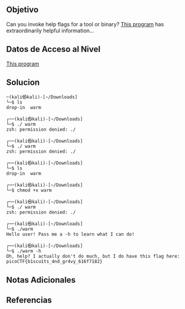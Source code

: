 ## Objetivo

Can you invoke help flags for a tool or binary? [This program](https://mercury.picoctf.net/static/beec4f433e5ee5bfcd71bba8d5863faf/warm) has extraordinarily helpful information...

## Datos de Acceso al Nivel

[This program](https://mercury.picoctf.net/static/beec4f433e5ee5bfcd71bba8d5863faf/warm) 
## Solucion

```
─(kali㉿kali)-[~/Downloads]
└─$ ls
drop-in  warm
                                                                                                                                                                                                                                           
┌──(kali㉿kali)-[~/Downloads]
└─$ ./ warm
zsh: permission denied: ./
                                                                                                                                                                                                                                           
┌──(kali㉿kali)-[~/Downloads]
└─$ ./ warm
zsh: permission denied: ./

┌──(kali㉿kali)-[~/Downloads]
└─$ ls
drop-in  warm
                               
┌──(kali㉿kali)-[~/Downloads]
└─$ chmod +x warm    

┌──(kali㉿kali)-[~/Downloads]
└─$ ./ warm      
zsh: permission denied: ./

┌──(kali㉿kali)-[~/Downloads]
└─$ ./warm 
Hello user! Pass me a -h to learn what I can do!

┌──(kali㉿kali)-[~/Downloads]
└─$ ./warm -h
Oh, help? I actually don't do much, but I do have this flag here: picoCTF{b1scu1ts_4nd_gr4vy_616f7182}

```

## Notas Adicionales



## Referencias